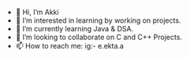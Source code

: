 - 👋 Hi, I’m Akki
- 👀 I’m interested in learning by working on projects.
- 🌱 I’m currently learning Java & DSA.
- 💞️ I’m looking to collaborate on C and C++ Projects.
- 📫 How to reach me: ig:- e.ekta.a

<!---
Akki-2611/Akki-2611 is a ✨ special ✨ repository because its `README.md` (this file) appears on your GitHub profile.
You can click the Preview link to take a look at your changes.
--->
